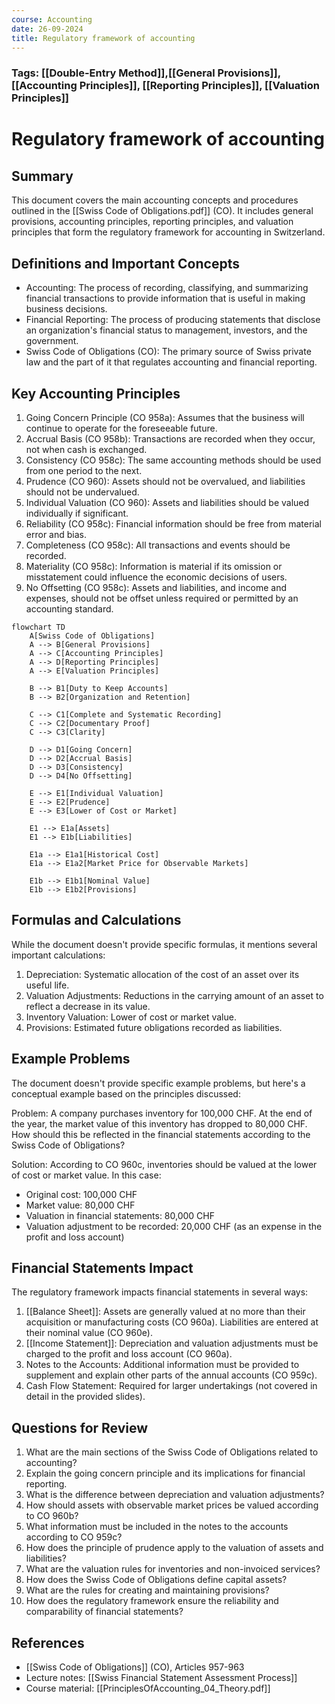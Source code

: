 ```yaml
---
course: Accounting
date: 26-09-2024
title: Regulatory framework of accounting
---
```

### Tags: [[Double-Entry Method]],[[General Provisions]], [[Accounting Principles]], [[Reporting Principles]], [[Valuation Principles]]
# Regulatory framework of accounting

## Summary

This document covers the main accounting concepts and procedures outlined in the [[Swiss Code of Obligations.pdf]] (CO). It includes general provisions, accounting principles, reporting principles, and valuation principles that form the regulatory framework for accounting in Switzerland.

## Definitions and Important Concepts

- Accounting: The process of recording, classifying, and summarizing financial transactions to provide information that is useful in making business decisions.
- Financial Reporting: The process of producing statements that disclose an organization's financial status to management, investors, and the government.
- Swiss Code of Obligations (CO): The primary source of Swiss private law and the part of it that regulates accounting and financial reporting.

## Key Accounting Principles

1. Going Concern Principle (CO 958a): Assumes that the business will continue to operate for the foreseeable future.
2. Accrual Basis (CO 958b): Transactions are recorded when they occur, not when cash is exchanged.
3. Consistency (CO 958c): The same accounting methods should be used from one period to the next.
4. Prudence (CO 960): Assets should not be overvalued, and liabilities should not be undervalued.
5. Individual Valuation (CO 960): Assets and liabilities should be valued individually if significant.
6. Reliability (CO 958c): Financial information should be free from material error and bias.
7. Completeness (CO 958c): All transactions and events should be recorded.
8. Materiality (CO 958c): Information is material if its omission or misstatement could influence the economic decisions of users.
9. No Offsetting (CO 958c): Assets and liabilities, and income and expenses, should not be offset unless required or permitted by an accounting standard.
```mermaid
flowchart TD
    A[Swiss Code of Obligations]
    A --> B[General Provisions]
    A --> C[Accounting Principles]
    A --> D[Reporting Principles]
    A --> E[Valuation Principles]
    
    B --> B1[Duty to Keep Accounts]
    B --> B2[Organization and Retention]
    
    C --> C1[Complete and Systematic Recording]
    C --> C2[Documentary Proof]
    C --> C3[Clarity]
    
    D --> D1[Going Concern]
    D --> D2[Accrual Basis]
    D --> D3[Consistency]
    D --> D4[No Offsetting]
    
    E --> E1[Individual Valuation]
    E --> E2[Prudence]
    E --> E3[Lower of Cost or Market]
    
    E1 --> E1a[Assets]
    E1 --> E1b[Liabilities]
    
    E1a --> E1a1[Historical Cost]
    E1a --> E1a2[Market Price for Observable Markets]
    
    E1b --> E1b1[Nominal Value]
    E1b --> E1b2[Provisions]
```
## Formulas and Calculations

While the document doesn't provide specific formulas, it mentions several important calculations:

1. Depreciation: Systematic allocation of the cost of an asset over its useful life.
2. Valuation Adjustments: Reductions in the carrying amount of an asset to reflect a decrease in its value.
3. Inventory Valuation: Lower of cost or market value.
4. Provisions: Estimated future obligations recorded as liabilities.

## Example Problems

The document doesn't provide specific example problems, but here's a conceptual example based on the principles discussed:

Problem: A company purchases inventory for 100,000 CHF. At the end of the year, the market value of this inventory has dropped to 80,000 CHF. How should this be reflected in the financial statements according to the Swiss Code of Obligations?

Solution: According to CO 960c, inventories should be valued at the lower of cost or market value. In this case:

- Original cost: 100,000 CHF
- Market value: 80,000 CHF
- Valuation in financial statements: 80,000 CHF
- Valuation adjustment to be recorded: 20,000 CHF (as an expense in the profit and loss account)

## Financial Statements Impact

The regulatory framework impacts financial statements in several ways:

1. [[Balance Sheet]]: Assets are generally valued at no more than their acquisition or manufacturing costs (CO 960a). Liabilities are entered at their nominal value (CO 960e).
2. [[Income Statement]]: Depreciation and valuation adjustments must be charged to the profit and loss account (CO 960a).
3. Notes to the Accounts: Additional information must be provided to supplement and explain other parts of the annual accounts (CO 959c).
4. Cash Flow Statement: Required for larger undertakings (not covered in detail in the provided slides).

## Questions for Review

1. What are the main sections of the Swiss Code of Obligations related to accounting?
2. Explain the going concern principle and its implications for financial reporting.
3. What is the difference between depreciation and valuation adjustments?
4. How should assets with observable market prices be valued according to CO 960b?
5. What information must be included in the notes to the accounts according to CO 959c?
6. How does the principle of prudence apply to the valuation of assets and liabilities?
7. What are the valuation rules for inventories and non-invoiced services?
8. How does the Swiss Code of Obligations define capital assets?
9. What are the rules for creating and maintaining provisions?
10. How does the regulatory framework ensure the reliability and comparability of financial statements?

## References

- [[Swiss Code of Obligations]] (CO), Articles 957-963
- Lecture notes: [[Swiss Financial Statement Assessment Process]]
- Course material: [[PrinciplesOfAccounting_04_Theory.pdf]]
